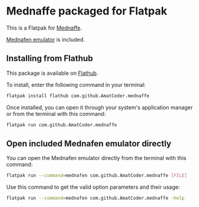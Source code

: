 # Mednaffe packaged for Flatpak

This is a Flatpak for [Mednaffe](https://github.com/AmatCoder/mednaffe).

[Mednafen emulator](https://mednafen.github.io) is included.

## Installing from Flathub

This package is available on [Flathub](https://flathub.org/apps/details/com.github.AmatCoder.mednaffe).

To install, enter the following command in your terminal:

```bash
flatpak install flathub com.github.AmatCoder.mednaffe
```

Once installed, you can open it through your system's application manager or from the terminal with this command:

```bash
flatpak run com.github.AmatCoder.mednaffe
```

## Open included Mednafen emulator directly

You can open the Mednafen emulator directly from the terminal with this command:

```bash
flatpak run --command=mednafen com.github.AmatCoder.mednaffe [FILE]
```

Use this command to get the valid option parameters and their usage:

```bash
flatpak run --command=mednafen com.github.AmatCoder.mednaffe -help
```
